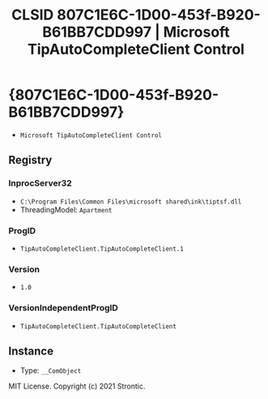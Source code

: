 ﻿---
title: "CLSID 807C1E6C-1D00-453f-B920-B61BB7CDD997 | Microsoft TipAutoCompleteClient Control"
excerpt: What is COM-Object CLSID 807C1E6C-1D00-453f-B920-B61BB7CDD997?
---

# {807C1E6C-1D00-453f-B920-B61BB7CDD997}

* `Microsoft TipAutoCompleteClient Control`

## Registry


### InprocServer32

* `C:\Program Files\Common Files\microsoft shared\ink\tiptsf.dll`
* ThreadingModel: `Apartment`

### ProgID

* `TipAutoCompleteClient.TipAutoCompleteClient.1`

### Version

* `1.0`

### VersionIndependentProgID

* `TipAutoCompleteClient.TipAutoCompleteClient`

## Instance

* Type: `__ComObject`

MIT License. Copyright (c) 2021 Strontic.


